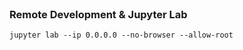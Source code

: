<br>

### Remote Development & Jupyter Lab



```shell
jupyter lab --ip 0.0.0.0 --no-browser --allow-root
```

<br>
<br>

<br>
<br>

<br>
<br>

<br>
<br>
